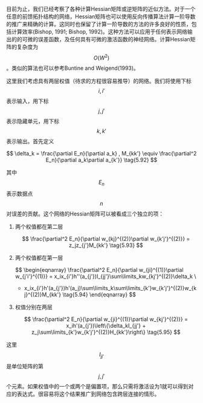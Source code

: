 目前为止，我们已经考察了各种计算Hessian矩阵或逆矩阵的近似方法。对于一个任意的前馈拓扑结构的网络，Hessian矩阵也可以使用反向传播算法计算一阶导数的推广来精确的计算。这同时也保留了计算一阶导数的方法的许多良好的性质，包括计算效率(Bishop, 1991; Bishop, 1992)。这种方法可以应用于任何表示网络输出的的可微的误差函数，及任何具有可微的激活函数的神经网络。计算Hessian矩阵的复杂度为$$ O(W^2) $$。类似的算法也可以参考Buntine and Weigend(1993)。    

这里我们考虑具有两层权值（待求的方程很容易推导）的网络。我们将使用下标$$ i, i' $$表示输入，用下标$$ j, j' $$表示隐藏单元，用下标$$ k, k' $$表示输出。首先定义     

$$
\delta_k = \frac{\partial E_n}{\partial a_k}  , M_{kk'} \equiv \frac{\partial^2 E_n}{\partial a_k\partial a_{k'}} \tag{5.92}
$$

其中$$ E_n $$表示数据点$$ n $$对误差的贡献。这个网络的Hessian矩阵可以被看成三个独立的项：

1. 两个权值都在第二层
    
    $$
    \frac{\partial^2 E_n}{\partial w_{kj}^{(2)}\partial w_{k'j'}^{(2)}} = z_jz_{j'}M_{kk'} \tag{5.93}
    $$
    
2. 两个权值都在第一层    
    
    $$
    \begin{eqnarray}
    \frac{\partial^2 E_n}{\partial w_{ji}^{(1)}\partial w_{j'i'}^{(1)}} = x_ix_{i'}h''(a_{j'})I_{jj'}\sum\limits_kw_{kj'}^{(2)}\delta_k \\
    + x_ix_{i'}h'(a_{j'})h'(a_j)\sum\limits_k\sum\limits_{k'}w_{k'j'}^{(2)}w_{kj}^{(2)}M_{kk'} \tag{5.94}
    \end{eqnarray}
    $$
    
3. 权值分别在两层    

    $$
    \frac{\partial^2 E_n}{\partial w_{ji}^{(1)}\partial w_{kj'}^{(2)}} = x_ih'(a_{j'})\left\{\delta_kI_{jj'} + z_j\sum\limits_{k'}w_{k'j'}^{(2)}H_{kk'}\right\} \tag{5.95}
    $$

这里$$ I_{jj'} $$是单位矩阵的第$$ j, j' $$个元素。如果权值中的一个或两个是偏置项，那么只需将激活设为1就可以得到对应的表达式。很容易将这个结果推广到网络包含跨层连接的情形。

